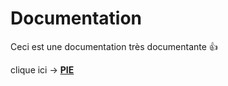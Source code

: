 # Documentation
Ceci est une documentation très documentante 👍


clique ici → **[PIE]('./readme/readme.md')**